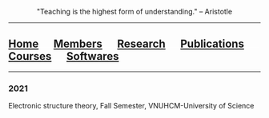 <p align="center">
 "Teaching is the highest form of understanding." – Aristotle
</p>

<hr style="solid blue">

## [Home](index.md)<img src="test_space.png" width="30" height="1">[Members](members.md)<img src="test_space.png" width="30" height="1">[Research](research.md)<img src="test_space.png" width="30" height="1">[Publications](publications.md)<img src="test_space.png" width="30" height="1">[<ins>Courses</ins>](courses.md)<img src="test_space.png" width="30" height="1">[Softwares](softwares.md)

<hr style="solid blue">

### 2021
Electronic structure theory, Fall Semester, VNUHCM-University of Science
